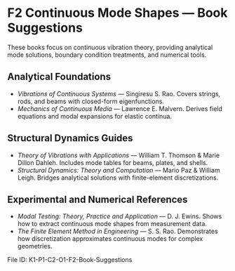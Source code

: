 # F2 Continuous Mode Shapes — Book Suggestions

These books focus on continuous vibration theory, providing analytical mode solutions, boundary condition treatments, and numerical tools.

## Analytical Foundations
- *Vibrations of Continuous Systems* — Singiresu S. Rao. Covers strings, rods, and beams with closed-form eigenfunctions.
- *Mechanics of Continuous Media* — Lawrence E. Malvern. Derives field equations and modal expansions for elastic continua.

## Structural Dynamics Guides
- *Theory of Vibrations with Applications* — William T. Thomson & Marie Dillon Dahleh. Includes mode tables for beams, plates, and shells.
- *Structural Dynamics: Theory and Computation* — Mario Paz & William Leigh. Bridges analytical solutions with finite-element discretizations.

## Experimental and Numerical References
- *Modal Testing: Theory, Practice and Application* — D. J. Ewins. Shows how to extract continuous mode shapes from measurement data.
- *The Finite Element Method in Engineering* — S. S. Rao. Demonstrates how discretization approximates continuous modes for complex geometries.

File ID: K1-P1-C2-O1-F2-Book-Suggestions
